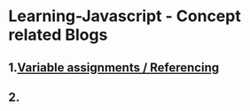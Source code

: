 # Learning-Javascript - Concept related Blogs

## 1.[Variable assignments / Referencing](https://www.sitepoint.com/variable-assignment-mutation-javascript/)
## 2.
